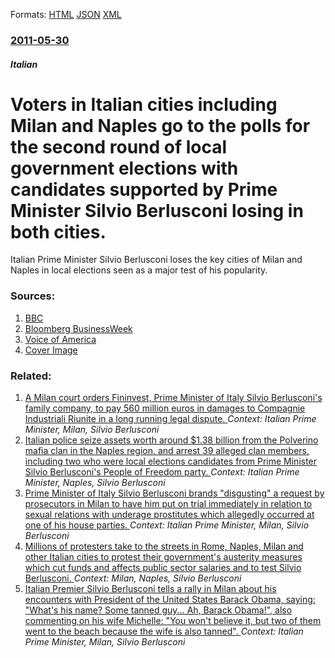
Formats: [HTML](/news/2011/05/30/voters-in-italian-cities-including-milan-and-naples-go-to-the-polls-for-the-second-round-of-local-government-elections-with-candidates-suppo.html)  [JSON](/news/2011/05/30/voters-in-italian-cities-including-milan-and-naples-go-to-the-polls-for-the-second-round-of-local-government-elections-with-candidates-suppo.json)  [XML](/news/2011/05/30/voters-in-italian-cities-including-milan-and-naples-go-to-the-polls-for-the-second-round-of-local-government-elections-with-candidates-suppo.xml)  

### [2011-05-30](/news/2011/05/30/index.md)

##### Italian
# Voters in Italian cities including Milan and Naples go to the polls for the second round of local government elections with candidates supported by Prime Minister Silvio Berlusconi losing in both cities. 

Italian Prime Minister Silvio Berlusconi loses the key cities of Milan and Naples in local elections seen as a major test of his popularity.


### Sources:

1. [BBC](http://www.bbc.co.uk/news/world-europe-13591870)
2. [Bloomberg BusinessWeek](http://www.businessweek.com/news/2011-05-30/berlusconi-s-grip-on-power-shaken-after-local-election-defeat.html)
3. [Voice of America](http://www.voanews.com/english/news/europe/Berlusconi-Party-Defeated-in-Key-Italian-Mayoral-Elections-122832384.html)
3. [Cover Image](http://ichef.bbci.co.uk/news/1024/media/images/52909000/jpg/_52909518_52909517.jpg)

### Related:

1. [A Milan court orders Fininvest, Prime Minister of Italy Silvio Berlusconi's family company, to pay 560 million euros in damages to Compagnie Industriali Riunite in a long running legal dispute. ](/news/2011/07/9/a-milan-court-orders-fininvest-prime-minister-of-italy-silvio-berlusconi-s-family-company-to-pay-560-million-euros-in-damages-to-compagnie.md) _Context: Italian Prime Minister, Milan, Silvio Berlusconi_
2. [Italian police seize assets worth around $1.38 billion from the Polverino mafia clan in the Naples region, and arrest 39 alleged clan members, including two who were local elections candidates from Prime Minister Silvio Berlusconi's People of Freedom party. ](/news/2011/05/5/italian-police-seize-assets-worth-around-1-38-billion-from-the-polverino-mafia-clan-in-the-naples-region-and-arrest-39-alleged-clan-member.md) _Context: Italian Prime Minister, Naples, Silvio Berlusconi_
3. [Prime Minister of Italy Silvio Berlusconi brands "disgusting" a request by prosecutors in Milan to have him put on trial immediately in relation to sexual relations with underage prostitutes which allegedly occurred at one of his house parties. ](/news/2011/02/9/prime-minister-of-italy-silvio-berlusconi-brands-disgusting-a-request-by-prosecutors-in-milan-to-have-him-put-on-trial-immediately-in-rela.md) _Context: Italian Prime Minister, Milan, Silvio Berlusconi_
4. [Millions of protesters take to the streets in Rome, Naples, Milan and other Italian cities to protest their government's austerity measures which cut funds and affects public sector salaries and to test Silvio Berlusconi. ](/news/2010/06/25/millions-of-protesters-take-to-the-streets-in-rome-naples-milan-and-other-italian-cities-to-protest-their-government-s-austerity-measures.md) _Context: Milan, Naples, Silvio Berlusconi_
5. [ Italian Premier Silvio Berlusconi tells a rally in Milan about his encounters with President of the United States Barack Obama, saying: "What's his name? Some tanned guy... Ah, Barack Obama!", also commenting on his wife Michelle: "You won't believe it, but two of them went to the beach because the wife is also tanned". ](/news/2009/09/27/italian-premier-silvio-berlusconi-tells-a-rally-in-milan-about-his-encounters-with-president-of-the-united-states-barack-obama-saying-wh.md) _Context: Italian Prime Minister, Milan, Silvio Berlusconi_
